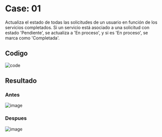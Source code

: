 <h1>Case: 01</h1> 

<p>Actualiza el estado de todas las solicitudes de un usuario en función de los servicios completados. Si un servicio está asociado a una solicitud con estado 'Pendiente', se actualiza a 'En proceso', y si es 'En proceso', se marca como 'Completada'.</p> 

<h2>Codigo</h2>

![code](https://github.com/user-attachments/assets/77479570-e9a0-4874-a8c1-a6a85db8000f)

<h2>Resultado</h2>

<h3>Antes</h3>

![image](https://github.com/user-attachments/assets/8933b417-608b-4ec6-8eef-b0d85c09ee3e)

<h3>Despues</h3>

![image](https://github.com/user-attachments/assets/9d55d329-4757-4045-8c95-2f770c400b91)
